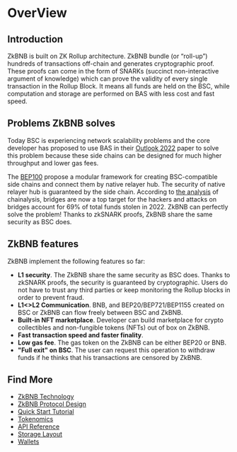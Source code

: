 # OverView

## Introduction
ZkBNB is built on ZK Rollup architecture. ZkBNB bundle (or “roll-up”) hundreds of transactions off-chain and generates
cryptographic proof. These proofs can come in the form of SNARKs (succinct non-interactive argument of knowledge) which
can prove the validity of every single transaction in the Rollup Block. It means all funds are held on the BSC,
while computation and storage are performed on BAS with less cost and fast speed.

## Problems ZkBNB solves
Today BSC is experiencing network scalability problems and the core developer has proposed to use BAS in their [Outlook 
2022](https://forum.bnbchain.org/t/bsc-development-outlook-2022/44) paper to solve this problem because these side 
chains can be designed for much higher throughput and lower gas fees. 

The [BEP100](https://github.com/bnb-chain/BEPs/pull/132/files) propose a modular framework for creating BSC-compatible 
side chains and connect them by native relayer hub. The security of native relayer hub is guaranteed by the side chain.
According to [the analysis](https://blog.chainalysis.com/reports/cross-chain-bridge-hacks-2022/) of chainalysis, bridges 
are now a top target for the hackers and attacks on bridges account for 69% of total funds stolen in 2022. ZkBNB can
perfectly solve the problem! Thanks to zkSNARK proofs, ZkBNB share the same security as BSC does.

## ZkBNB features

ZkBNB implement the following features so far:
- **L1 security**. The ZkBNB share the same security as BSC does. Thanks to zkSNARK proofs, the security is guaranteed by
  cryptographic. Users do not have to trust any third parties or keep monitoring the Rollup blocks in order to
  prevent fraud.
- **L1<>L2 Communication**. BNB, and BEP20/BEP721/BEP1155 created on BSC or ZkBNB can flow freely between BSC and ZkBNB.
- **Built-in NFT marketplace**. Developer can build marketplace for crypto collectibles and non-fungible tokens (NFTs)
  out of box on ZkBNB.
- **Fast transaction speed and faster finality**.
- **Low gas fee**. The gas token on the ZkBNB can be either BEP20 or BNB.
- **"Full exit" on BSC**. The user can request this operation to withdraw funds if he thinks that his transactions
  are censored by ZkBNB.

## Find More
<!--ts-->
- [ZkBNB Technology](./technology.md)
- [ZkBNB Protocol Design](./protocol.md)
- [Quick Start Tutorial](./tutorial.md)
- [Tokenomics](./tokenomics.md)
- [API Reference](./api_reference.md)  
- [Storage Layout](./storage_layout.md)
- [Wallets](./wallets.md)
<!--ts-->